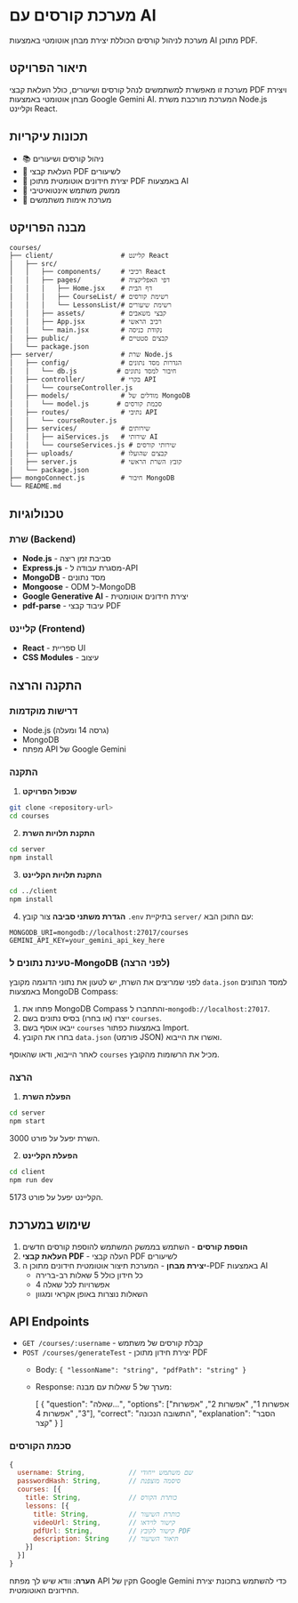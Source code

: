 # מערכת קורסים עם AI

מערכת לניהול קורסים הכוללת יצירת מבחן אוטומטי באמצעות AI מתוכן PDF.

## תיאור הפרויקט

מערכת זו מאפשרת למשתמשים לנהל קורסים ושיעורים, כולל העלאת קבצי PDF ויצירת מבחן אוטומטי באמצעות Google Gemini AI. המערכת מורכבת משרת Node.js וקליינט React.

## תכונות עיקריות

- 📚 ניהול קורסים ושיעורים
- 📄 העלאת קבצי PDF לשיעורים
- 🤖 יצירת חידונים אוטומטית מתוכן PDF באמצעות AI
- 🎯 ממשק משתמש אינטואיטיבי
- 🔐 מערכת אימות משתמשים

## מבנה הפרויקט

```
courses/
├── client/                 # קליינט React
│   ├── src/
│   │   ├── components/     # רכיבי React
│   │   ├── pages/          # דפי האפליקציה
│   │   │   ├── Home.jsx    # דף הבית
│   │   │   ├── CourseList/ # רשימת קורסים
│   │   │   └── LessonsList/# רשימת שיעורים
│   │   ├── assets/         # קבצי משאבים
│   │   ├── App.jsx         # רכיב הראשי
│   │   └── main.jsx        # נקודת כניסה
│   ├── public/             # קבצים סטטיים
│   └── package.json
├── server/                 # שרת Node.js
│   ├── config/             # הגדרות מסד נתונים
│   │   └── db.js          # חיבור למסד נתונים
│   ├── controller/         # בקרי API
│   │   └── courseController.js
│   ├── models/             # מודלים של MongoDB
│   │   └── model.js       # סכמת קורסים
│   ├── routes/             # נתיבי API
│   │   └── courseRouter.js
│   ├── services/           # שירותים
│   │   ├── aiServices.js   # שירותי AI
│   │   └── courseServices.js # שירותי קורסים
│   ├── uploads/            # קבצים שהועלו
│   ├── server.js           # קובץ השרת הראשי
│   └── package.json
├── mongoConnect.js         # חיבור MongoDB
└── README.md
```

## טכנולוגיות

### שרת (Backend)

- **Node.js** - סביבת זמן ריצה
- **Express.js** - מסגרת עבודה ל-API
- **MongoDB** - מסד נתונים
- **Mongoose** - ODM ל-MongoDB
- **Google Generative AI** - יצירת חידונים אוטומטית
- **pdf-parse** - עיבוד קבצי PDF

### קליינט (Frontend)

- **React** - ספריית UI
- **CSS Modules** - עיצוב

## התקנה והרצה

### דרישות מוקדמות

- Node.js (גרסה 14 ומעלה)
- MongoDB
- מפתח API של Google Gemini

### התקנה

1. **שכפול הפרויקט**

```bash
git clone <repository-url>
cd courses
```

2. **התקנת תלויות השרת**

```bash
cd server
npm install
```

3. **התקנת תלויות הקליינט**

```bash
cd ../client
npm install
```

4. **הגדרת משתני סביבה**
   צור קובץ `.env` בתיקיית `server/` עם התוכן הבא:

```env
MONGODB_URI=mongodb://localhost:27017/courses
GEMINI_API_KEY=your_gemini_api_key_here
```

### טעינת נתונים ל-MongoDB (לפני הרצה)

לפני שמריצים את השרת, יש לטעון את נתוני הדוגמה מקובץ `data.json` למסד הנתונים באמצעות MongoDB Compass:

1. פתחו את MongoDB Compass והתחברו ל-`mongodb://localhost:27017`.
2. ייצרו (או בחרו) בסיס נתונים בשם `courses`.
3. ייבאו אוסף בשם `courses` באמצעות כפתור Import.
4. בחרו את הקובץ `data.json` (פורמט JSON) ואשרו את הייבוא.

לאחר הייבוא, ודאו שהאוסף `courses` מכיל את הרשומות מהקובץ.

### הרצה

1. **הפעלת השרת**

```bash
cd server
npm start
```

השרת יפעל על פורט 3000.

2. **הפעלת הקליינט**

```bash
cd client
npm run dev
```

הקליינט יפעל על פורט 5173.

## שימוש במערכת

1. **הוספת קורסים** - השתמש בממשק המשתמש להוספת קורסים חדשים
2. **העלאת קבצי PDF** - העלה קבצי PDF לשיעורים
3. **יצירת מבחן** - המערכת תיצור אוטומטית חידונים מתוכן ה-PDF באמצעות AI
   - כל חידון כולל 5 שאלות רב-ברירה
   - 4 אפשרויות לכל שאלה
   - השאלות נוצרות באופן אקראי ומגוון

## API Endpoints

- `GET /courses/:username` - קבלת קורסים של משתמש
- `POST /courses/generateTest` - יצירת חידון מתוכן PDF
  - Body: `{ "lessonName": "string", "pdfPath": "string" }`
  - Response: מערך של 5 שאלות עם מבנה:

    [
    {
    "question": "שאלה...",
    "options": ["אפשרות 1", "אפשרות 2", "אפשרות 3", "אפשרות 4"],
    "correct": "התשובה הנכונה",
    "explanation": "הסבר קצר"
    }
    ]

### סכמת הקורסים

```javascript
{
  username: String,           // שם משתמש ייחודי
  passwordHash: String,       // סיסמה מוצפנת
  courses: [{
    title: String,            // כותרת הקורס
    lessons: [{
      title: String,          // כותרת השיעור
      videoUrl: String,       // קישור לוידאו
      pdfUrl: String,         // קישור לקובץ PDF
      description: String     // תיאור השיעור
    }]
  }]
}
```

**הערה**: וודא שיש לך מפתח API תקין של Google Gemini כדי להשתמש בתכונת יצירת החידונים האוטומטית.

